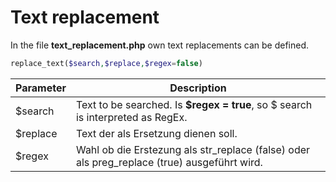 # Text replacement

In the file **text_replacement.php** own text replacements can be defined.

```php
replace_text($search,$replace,$regex=false)
```

| Parameter | Description |
| -- | -- |
| $search |Text to be searched. Is **$regex = true**, so $ search is interpreted as RegEx.|
| $replace |Text der als Ersetzung dienen soll.|
| $regex |Wahl ob die Erstezung als str_replace (false) oder als preg_replace (true) ausgeführt wird.|

